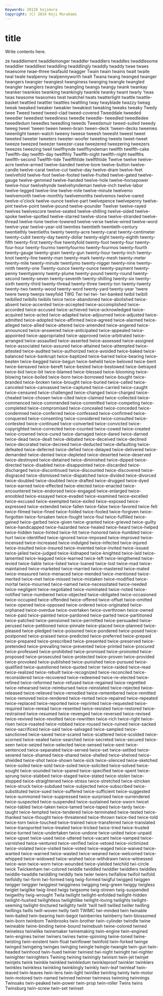 ```yaml
---
Keywords: 20128 kojimura
Copyright: (C) 2024 Koji Murakami
---
```


# title

Write contents here.



ze twaddlement twaddlemonger twaddler twaddlers twaddles
twaddlesome twaddlier twaddliest twaddling twaddlingly twaddly twaddy twae twaes twaesome
twae-three twafauld twagger Twain twain twains twait twaite twal twale
twalpenny twalpennyworth twalt Twana twang twanged twanger twangers twangier twangiest
twanginess twanging twangle twangled twangler twanglers twangles twangling twangs twangy
twank twankay twanker twankies twanking twankingly twankle twanky twant twarly
'twas twas twasome twasomes twat twatchel twats twatterlight twattle twattle-basket
twattled twattler twattles twattling tway twayblade twazzy tweag tweak tweaked
tweaker tweakier tweakiest tweaking tweaks tweaky Twedy twee Tweed tweed
tweed-clad tweed-covered Tweeddale tweeded tweedier tweediest tweediness tweedle tweedle- tweedled
tweedledee tweedledum tweedles tweedling tweeds Tweedsmuir tweed-suited tweedy tweeg tweel
'tween tween tween-brain tween-deck 'tween-decks tweenies tweenlight tween-watch tweeny tweese
tweesh tweesht tweest tweet tweeted tweeter tweeters tweeter-woofer tweeting tweets
tweet-tweet tweeze tweezed tweezer tweezer-case tweezered tweezering tweezers tweezes tweezing
tweil twelfhynde twelfhyndeman twelfth twelfth-cake Twelfth-day twelfth-day twelfthly Twelfth-night twelfth-night
twelfths twelfth-second Twelfth-tide Twelfthtide twelfthtide Twelve twelve twelve-acre twelve-armed twelve-banded
twelve-bore twelve-button twelve-candle twelve-carat twelve-cut twelve-day twelve-dram twelve-feet twelvefold twelve-foot
twelve-footed twelve-fruited twelve-gated twelve-gauge twelve-gemmed twelve-handed twelve-hole twelve-horsepower twelve-hour twelvehynde
twelvehyndeman twelve-inch twelve-labor twelve-legged twelve-line twelve-mile twelve-minute twelvemo twelvemonth twelve-monthly
twelvemonths twelvemos twelve-oared twelve-o'clock twelve-ounce twelve-part twelvepence twelvepenny twelve-pint twelve-point
twelve-pound twelve-pounder Twelver twelve-rayed twelves twelvescore twelve-seated twelve-shilling twelve-sided twelve-spoke
twelve-spotted twelve-starred twelve-stone twelve-stranded twelve-thread twelve-tone twelve-towered twelve-verse twelve-wired twelve-word
twelve-year twelve-year-old twenties twentieth twentieth-century twentiethly twentieths twenty twenty-acre twenty-carat
twenty-centimeter twenty-cubit twenty-day twenty-dollar twenty-eight twenty-eighth twenty-fifth twenty-first twenty-five twentyfold
twenty-foot twenty-four twenty-four-hour twenty-fourmo twentyfourmo twenty-fourmos twenty-fourth twenty-gauge twenty-grain twenty-gun
twenty-hour twenty-inch twenty-knot twenty-line twenty-man twenty-mark twenty-mesh twenty-meter twenty-mile twenty-minute
twentymo twenty-nigger twenty-nine twenty-ninth twenty-one Twenty-ounce twenty-ounce twenty-payment twenty-penny twentypenny
twenty-plume twenty-pound twenty-round twenty-second twenty-seven twenty-seventh twenty-shilling twenty-six twenty-sixth twenty-third
twenty-thread twenty-three twenty-ton twenty-twenty twenty-two twenty-wood twenty-word twenty-yard twenty-year 'twere
twere twerp twerps tweyfold TWG Twi twi twi- twi-banked twibil
twibill twibilled twibills twibils twice twice-abandoned twice-abolished twice-absent twice-accented twice-accepted
twice-accomplished twice-accorded twice-accused twice-achieved twice-acknowledged twice-acquired twice-acted twice-adapted twice-adjourned twice-adjusted
twice-admitted twice-adopted twice-affirmed twice-agreed twice-alarmed twice-alleged twice-allied twice-altered twice-amended twice-angered
twice-announced twice-answered twice-anticipated twice-appealed twice-appointed twice-appropriated twice-approved twice-arbitrated twice-arranged twice-assaulted
twice-asserted twice-assessed twice-assigned twice-associated twice-assured twice-attained twice-attempted twice-attested twice-audited twice-authorized
twice-avoided twice-baked twice-balanced twice-bankrupt twice-baptized twice-barred twice-bearing twice-beaten twice-begged twice-begun
twice-beheld twice-beloved twice-bent twice-bereaved twice-bereft twice-bested twice-bestowed twice-betrayed twice-bid twice-bit
twice-blamed twice-blessed twice-blooming twice-blowing twice-boiled twice-born twice-borrowed twice-bought twice-branded twice-broken
twice-brought twice-buried twice-called twice-canceled twice-canvassed twice-captured twice-carried twice-caught twice-censured twice-challenged
twice-changed twice-charged twice-cheated twice-chosen twice-cited twice-claimed twice-collected twice-commenced twice-commended twice-committed
twice-competing twice-completed twice-compromised twice-concealed twice-conceded twice-condemned twice-conferred twice-confessed twice-confirmed twice-conquered
twice-consenting twice-considered twice-consulted twice-contested twice-continued twice-converted twice-convicted twice-copyrighted twice-corrected twice-counted
twice-cowed twice-created twice-crowned twice-cured twice-damaged twice-dared twice-darned twice-dead twice-dealt twice-debated
twice-deceived twice-declined twice-decorated twice-decreed twice-deducted twice-defaulting twice-defeated twice-deferred twice-defied twice-delayed
twice-delivered twice-demanded twice-denied twice-depleted twice-deserted twice-deserved twice-destroyed twice-detained twice-diminished twice-dipped
twice-directed twice-disabled twice-disappointed twice-discarded twice-discharged twice-discontinued twice-discounted twice-discovered twice-disgraced twice-dismissed
twice-dispatched twice-divided twice-divorced twice-doubled twice-doubted twice-drafted twice-drugged twice-dyed twice-earned twice-effected
twice-elected twice-enacted twice-encountered twice-endorsed twice-engaged twice-enlarged twice-ennobled twice-essayed twice-evaded twice-examined
twice-excelled twice-excused twice-exempted twice-exiled twice-exposed twice-expressed twice-extended twice-fallen twice-false twice-favored
twice-felt twice-filmed twice-fined twice-folded twice-fooled twice-forgiven twice-forgotten twice-forsaken twice-fought twice-foul
twice-fulfilled twice-gained twice-garbed twice-given twice-granted twice-grieved twice-guilty twice-handicapped twice-hazarded twice-healed
twice-heard twice-helped twice-hidden twice-hinted twice-hit twice-honored twice-humbled twice-hurt twice-identified twice-ignored
twice-imposed twice-improved twice-incensed twice-increased twice-indulged twice-infected twice-injured twice-insulted twice-insured twice-invented
twice-invited twice-issued twice-jailed twice-judged twice-kidnaped twice-knighted twice-laid twice-lamented twice-leagued twice-learned
twice-left twice-lengthened twice-levied twice-liable twice-listed twice-loaned twice-lost twice-mad twice-maintained twice-marketed
twice-married twice-mastered twice-mated twice-measured twice-menaced twice-mended twice-mentioned twice-merited twice-met twice-missed
twice-mistaken twice-modified twice-mortal twice-mourned twice-named twice-necessitated twice-needed twice-negligent twice-negotiated twice-nominated
twice-noted twice-notified twice-numbered twice-objected twice-obligated twice-occasioned twice-occupied twice-offended twice-offered twice-offset
twice-omitted twice-opened twice-opposed twice-ordered twice-originated twice-orphaned twice-overdue twice-overtaken twice-overthrown twice-owned
twice-paid twice-painted twice-pardoned twice-parted twice-partitioned twice-patched twice-pensioned twice-permitted twice-persuaded twice-perused
twice-petitioned twice-pinnate twice-placed twice-planned twice-pleased twice-pledged twice-poisoned twice-pondered twice-posed twice-postponed
twice-praised twice-predicted twice-preferred twice-prepaid twice-prepared twice-prescribed twice-presented twice-preserved twice-pretended twice-prevailing
twice-prevented twice-printed twice-procured twice-professed twice-prohibited twice-promised twice-promoted twice-proposed twice-prosecuted twice-protected
twice-proven twice-provided twice-provoked twice-published twice-punished twice-pursued twice-qualified twice-questioned twice-quoted twicer
twice-raided twice-read twice-realized twice-rebuilt twice-recognized twice-reconciled twice-reconsidered twice-recovered twice-redeemed twice-re-elected
twice-refined twice-reformed twice-refused twice-regained twice-regretted twice-rehearsed twice-reimbursed twice-reinstated twice-rejected twice-released
twice-relieved twice-remedied twice-remembered twice-remitted twice-removed twice-rendered twice-rented twice-repaired twice-repeated twice-replaced
twice-reported twice-reprinted twice-requested twice-required twice-reread twice-resented twice-resisted twice-restored twice-restrained twice-resumed
twice-revenged twice-reversed twice-revised twice-revived twice-revolted twice-rewritten twice-rich twice-right twice-risen twice-roasted
twice-robbed twice-roused twice-ruined twice-sacked twice-sacrificed twice-said twice-salvaged twice-sampled twice-sanctioned twice-saved
twice-scared twice-scattered twice-scolded twice-scorned twice-sealed twice-searched twice-secreted twice-secured twice-seen twice-seized
twice-selected twice-sensed twice-sent twice-sentenced twice-separated twice-served twice-set twice-settled twice-severed twice-shamed
twice-shared twice-shelled twice-shelved twice-shielded twice-shot twice-shown twice-sick twice-silenced twice-sketched twice-soiled
twice-sold twice-soled twice-solicited twice-solved twice-sought twice-sounded twice-spared twice-specified twice-spent twice-sprung
twice-stabbed twice-staged twice-stated twice-stolen twice-stopped twice-straightened twice-stress twice-stretched twice-stricken twice-struck
twice-subdued twice-subjected twice-subscribed twice-substituted twice-sued twice-suffered twice-sufficient twice-suggested twice-summoned twice-suppressed
twice-surprised twice-surrendered twice-suspected twice-suspended twice-sustained twice-sworn twicet twice-tabled twice-taken twice-tamed
twice-taped twice-tardy twice-taught twice-tempted twice-tendered twice-terminated twice-tested twice-thanked twice-thought twice-threatened
twice-thrown twice-tied twice-told twice-torn twice-touched twice-trained twice-transferred twice-translated twice-transported twice-treated
twice-tricked twice-tried twice-trusted twice-turned twice-undertaken twice-undone twice-united twice-unpaid twice-upset twice-used
twice-uttered twice-vacant twice-vamped twice-varnished twice-ventured twice-verified twice-vetoed twice-victimized twice-violated twice-visited
twice-voted twice-waged twice-waived twice-wanted twice-warned twice-wasted twice-weaned twice-welcomed twice-whipped twice-widowed
twice-wished twice-withdrawn twice-witnessed twice-won twice-worn twice-wounded twice-yielded twichild twi-circle twick
Twickenham twi-colored twiddle twiddled twiddler twiddlers twiddles twiddle-twaddle twiddling twiddly
twie twier twiers twifallow twifoil twifold twifoldly twi-form twi-formed twig
twig-formed twigful twigged twiggen twigger twiggier twiggiest twigginess twigging twig-green
twiggy twigless twiglet twiglike twig-lined twigs twigsome twig-strewn twig-suspended twigwithy
twig-wrought Twila twilight twilight-enfolded twilight-hidden twilight-hushed twilightless twilightlike twilight-loving twilights
twilight-seeming twilight-tinctured twilighty twilit 'twill twill twilled twiller twilling twillings
twills twill-woven twilly twilt TWIMC twi-minded twin twinable twin-balled twin-bearing
twin-begot twinberries twinberry twin-blossomed twin-born twinborn Twinbrooks twin-brother twin-cylinder twindle
twine twineable twine-binding twine-bound twinebush twine-colored twined twineless twinelike twinemaker
twinemaking twin-engine twin-engined twin-engines twiner twiners twines twine-spinning twine-toned twine-twisting
twin-existent twin-float twinflower twinfold twin-forked twinge twinged twingeing twinges twinging
twingle twingle-twangle twin-gun twin-headed twinhood twin-hued twinier twiniest twi-night twinight
twi-nighter twinighter twinighters Twining twining twiningly twinism twin-jet twinjet twinjets
twink twinkle twinkled twinkledum twinkleproof twinkler twinklers twinkles twinkless twinkling
twinklingly twinkly twin-leaf twinleaf twin-leaved twin-leaves twin-lens twin-light twinlike twinling
twinly twin-motor twin-motored twin-named twinned twinner twinness twinning twinnings Twinoaks
twin-peaked twin-power twin-prop twin-roller Twins twins Twinsburg twin-screw twin-set twinset
